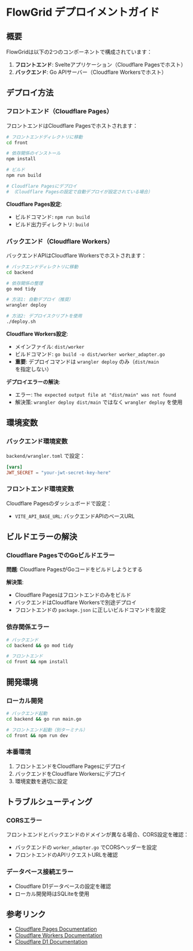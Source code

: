 # FlowGrid デプロイメントガイド

## 概要

FlowGridは以下の2つのコンポーネントで構成されています：

1. **フロントエンド**: Svelteアプリケーション（Cloudflare Pagesでホスト）
2. **バックエンド**: Go APIサーバー（Cloudflare Workersでホスト）

## デプロイ方法

### フロントエンド（Cloudflare Pages）

フロントエンドはCloudflare Pagesでホストされます：

```bash
# フロントエンドディレクトリに移動
cd front

# 依存関係のインストール
npm install

# ビルド
npm run build

# Cloudflare Pagesにデプロイ
# （Cloudflare Pagesの設定で自動デプロイが設定されている場合）
```

**Cloudflare Pages設定**:
- ビルドコマンド: `npm run build`
- ビルド出力ディレクトリ: `build`

### バックエンド（Cloudflare Workers）

バックエンドAPIはCloudflare Workersでホストされます：

```bash
# バックエンドディレクトリに移動
cd backend

# 依存関係の整理
go mod tidy

# 方法1: 自動デプロイ（推奨）
wrangler deploy

# 方法2: デプロイスクリプトを使用
./deploy.sh
```

**Cloudflare Workers設定**:
- メインファイル: `dist/worker`
- ビルドコマンド: `go build -o dist/worker worker_adapter.go`
- **重要**: デプロイコマンドは `wrangler deploy` のみ（`dist/main` を指定しない）

**デプロイエラーの解決**:
- エラー: `The expected output file at "dist/main" was not found`
- 解決策: `wrangler deploy dist/main` ではなく `wrangler deploy` を使用

## 環境変数

### バックエンド環境変数

`backend/wrangler.toml` で設定：

```toml
[vars]
JWT_SECRET = "your-jwt-secret-key-here"
```

### フロントエンド環境変数

Cloudflare Pagesのダッシュボードで設定：

- `VITE_API_BASE_URL`: バックエンドAPIのベースURL

## ビルドエラーの解決

### Cloudflare PagesでのGoビルドエラー

**問題**: Cloudflare PagesがGoコードをビルドしようとする

**解決策**: 
- Cloudflare Pagesはフロントエンドのみをビルド
- バックエンドはCloudflare Workersで別途デプロイ
- フロントエンドの `package.json` に正しいビルドコマンドを設定

### 依存関係エラー

```bash
# バックエンド
cd backend && go mod tidy

# フロントエンド  
cd front && npm install
```

## 開発環境

### ローカル開発

```bash
# バックエンド起動
cd backend && go run main.go

# フロントエンド起動（別ターミナル）
cd front && npm run dev
```

### 本番環境

1. フロントエンドをCloudflare Pagesにデプロイ
2. バックエンドをCloudflare Workersにデプロイ
3. 環境変数を適切に設定

## トラブルシューティング

### CORSエラー

フロントエンドとバックエンドのドメインが異なる場合、CORS設定を確認：

- バックエンドの `worker_adapter.go` でCORSヘッダーを設定
- フロントエンドのAPIリクエストURLを確認

### データベース接続エラー

- Cloudflare D1データベースの設定を確認
- ローカル開発時はSQLiteを使用

## 参考リンク

- [Cloudflare Pages Documentation](https://developers.cloudflare.com/pages/)
- [Cloudflare Workers Documentation](https://developers.cloudflare.com/workers/)
- [Cloudflare D1 Documentation](https://developers.cloudflare.com/d1/)
